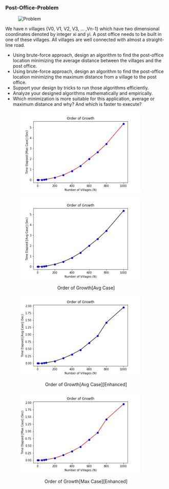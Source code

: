 ### Post-Office-Problem

<figure>
 <img src="Output Images/Capture.png" width="380" alt="Problem" />
</figure>

We have n villages {V0, V1, V2, V3, … ,Vn-1} which have two dimensional coordinates denoted by integer xi
and yi. A post office needs to be built in one of these villages. All villages are well connected with almost a
straight-line road.

* Using brute-force approach, design an algorithm to find the post-office location minimizing the average
distance between the villages and the post office.
* Using brute-force approach, design an algorithm to find the post-office location minimizing the
maximum distance from a village to the post office.
* Support your design by tricks to run those algorithms efficiently.
* Analyze your designed algorithms mathematically and empirically.
* Which minimization is more suitable for this application, average or maximum distance and why? And
which is faster to execute?

<figure>
 <img src="Output Images/Order of Growth[Max Case][Old].jpg" width="380" alt="Order of Growth[Max Case]" />
 <figcaption>
 <p></p> 
 <p style="text-align: center;">     </p> 
 </figcaption>
</figure>
 <p></p> 
<figure>
 <img src="Output Images/Order of Growth[Avg Case][Old].jpg" width="380" alt="Combined Image" />
 <figcaption>
 <p></p> 
 <p style="text-align: center;"> Order of Growth[Avg Case]</p> 
 </figcaption>
</figure>
 <p></p> 
<figure>
 <img src="Output Images/Order of Growth[Avg Case][Enhanced].jpg" width="380" alt="Combined Image" />
 <figcaption>
 <p></p> 
 <p style="text-align: center;"> Order of Growth[Avg Case][Enhanced]</p> 
 </figcaption>
</figure>
 <p></p> 
<figure>
 <img src="Output Images/Order of Growth[Max Case][Enhanced].jpg" width="380" alt="Combined Image" />
 <figcaption>
 <p></p> 
 <p style="text-align: center;"> Order of Growth[Max Case][Enhanced]</p> 
 </figcaption>
</figure>
